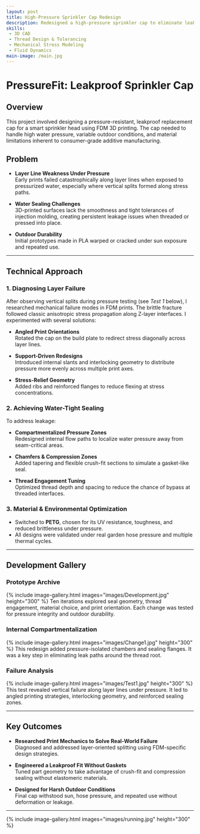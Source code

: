 ```yaml
---
layout: post
title: High-Pressure Sprinkler Cap Redesign
description: Redesigned a high-pressure sprinkler cap to eliminate leaks using fluid-aware CAD and 3D print optimization. Final version withstood outdoor use and full water pressure without sealant.
skills:
 - 3D CAD
 - Thread Design & Tolerancing
 - Mechanical Stress Modeling
 - Fluid Dynamics
main-image: /main.jpg
---
```


# PressureFit: Leakproof Sprinkler Cap

## Overview

This project involved designing a pressure-resistant, leakproof replacement cap for a smart sprinkler head using FDM 3D printing. The cap needed to handle high water pressure, variable outdoor conditions, and material limitations inherent to consumer-grade additive manufacturing.

## Problem

- **Layer Line Weakness Under Pressure**  
  Early prints failed catastrophically along layer lines when exposed to pressurized water, especially where vertical splits formed along stress paths.

- **Water Sealing Challenges**  
  3D-printed surfaces lack the smoothness and tight tolerances of injection molding, creating persistent leakage issues when threaded or pressed into place.

- **Outdoor Durability**  
  Initial prototypes made in PLA warped or cracked under sun exposure and repeated use.

---

## Technical Approach

### 1. Diagnosing Layer Failure

After observing vertical splits during pressure testing (see *Test 1* below), I researched mechanical failure modes in FDM prints. The brittle fracture followed classic anisotropic stress propagation along Z-layer interfaces. I experimented with several solutions:

- **Angled Print Orientations**  
  Rotated the cap on the build plate to redirect stress diagonally across layer lines.
  
- **Support-Driven Redesigns**  
  Introduced internal slants and interlocking geometry to distribute pressure more evenly across multiple print axes.

- **Stress-Relief Geometry**  
  Added ribs and reinforced flanges to reduce flexing at stress concentrations.

### 2. Achieving Water-Tight Sealing

To address leakage:

- **Compartmentalized Pressure Zones**  
  Redesigned internal flow paths to localize water pressure away from seam-critical areas.

- **Chamfers & Compression Zones**  
  Added tapering and flexible crush-fit sections to simulate a gasket-like seal.

- **Thread Engagement Tuning**  
  Optimized thread depth and spacing to reduce the chance of bypass at threaded interfaces.

### 3. Material & Environmental Optimization

- Switched to **PETG**, chosen for its UV resistance, toughness, and reduced brittleness under pressure.
- All designs were validated under real garden hose pressure and multiple thermal cycles.

---

## Development Gallery

### Prototype Archive
{% include image-gallery.html images="images/Development.jpg" height="300" %}
Ten iterations explored seal geometry, thread engagement, material choice, and print orientation. Each change was tested for pressure integrity and outdoor durability.

### Internal Compartmentalization
{% include image-gallery.html images="images/Change1.jpg" height="300" %}
This redesign added pressure-isolated chambers and sealing flanges. It was a key step in eliminating leak paths around the thread root.

### Failure Analysis
{% include image-gallery.html images="images/Test1.jpg" height="300" %}
This test revealed vertical failure along layer lines under pressure. It led to angled printing strategies, interlocking geometry, and reinforced sealing zones.


---

## Key Outcomes

- **Researched Print Mechanics to Solve Real-World Failure**  
  Diagnosed and addressed layer-oriented splitting using FDM-specific design strategies.

- **Engineered a Leakproof Fit Without Gaskets**  
  Tuned part geometry to take advantage of crush-fit and compression sealing without elastomeric materials.

- **Designed for Harsh Outdoor Conditions**  
  Final cap withstood sun, hose pressure, and repeated use without deformation or leakage.

---
{% include image-gallery.html images="images/running.jpg" height="300" %}
